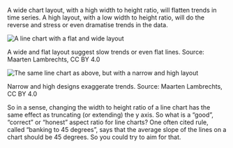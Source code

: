 A wide chart layout, with a high width to height ratio, will flatten trends in time series.  A high layout, with a low width to height ratio, will do the reverse and stress or even dramatise trends in the data.

![A line chart with a flat and wide layout](Pitfalls%20in%20dataviz%20scales%20and%20proportions%20c55dba398451424aa684d319018f8380/linechart-wide2x.png)

A wide and flat layout suggest slow trends or even flat lines. Source: Maarten Lambrechts, CC BY 4.0

<p class='center'>
<img src='Pitfalls%20in%20dataviz%20scales%20and%20proportions%20c55dba398451424aa684d319018f8380/linechart-narrow2x.png' alt='The same line chart as above, but with a narrow and high layout' class='max-200' />
</p>

Narrow and high designs exaggerate trends. Source: Maarten Lambrechts, CC BY 4.0

So in a sense, changing the width to height ratio of a line chart has the same effect as truncating (or extending) the y axis. So what is a “good”, “correct” or “honest” aspect ratio for line charts? One often cited rule, called “banking to 45 degrees”, says that the average slope of the lines on a chart should be 45 degrees. So you could try to aim for that.